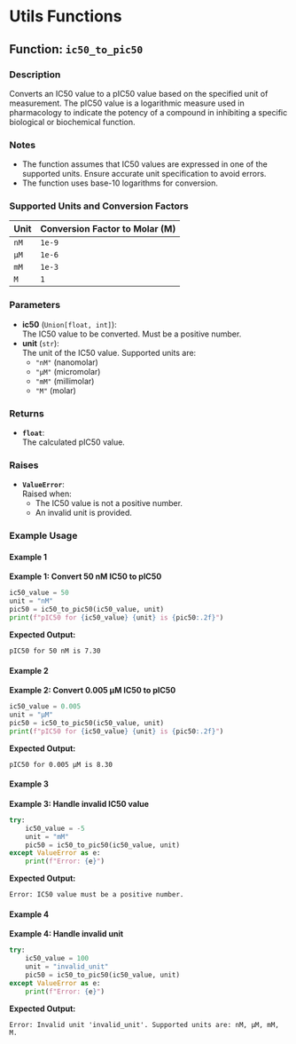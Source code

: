 # Utils Functions

## Function: `ic50_to_pic50`

### Description
Converts an IC50 value to a pIC50 value based on the specified unit of measurement. The pIC50 value is a logarithmic measure used in pharmacology to indicate the potency of a compound in inhibiting a specific biological or biochemical function.

### Notes
- The function assumes that IC50 values are expressed in one of the supported units. Ensure accurate unit specification to avoid errors.
- The function uses base-10 logarithms for conversion.

### Supported Units and Conversion Factors
| Unit   | Conversion Factor to Molar (M) |
|--------|---------------------------------|
| `nM`   | `1e-9`                         |
| `µM`   | `1e-6`                         |
| `mM`   | `1e-3`                         |
| `M`    | `1`                            |

### Parameters
- **ic50** (`Union[float, int]`):  
  The IC50 value to be converted. Must be a positive number.
- **unit** (`str`):  
  The unit of the IC50 value. Supported units are:  
  - `"nM"` (nanomolar)  
  - `"µM"` (micromolar)  
  - `"mM"` (millimolar)  
  - `"M"` (molar)

### Returns
- **`float`**:  
  The calculated pIC50 value.

### Raises
- **`ValueError`**:  
  Raised when:
  - The IC50 value is not a positive number.
  - An invalid unit is provided.

### Example Usage

<!-- tabs:start -->

#### **Example 1**
**Example 1: Convert 50 nM IC50 to pIC50**
```python
ic50_value = 50
unit = "nM"
pic50 = ic50_to_pic50(ic50_value, unit)
print(f"pIC50 for {ic50_value} {unit} is {pic50:.2f}")
```
**Expected Output:**
```
pIC50 for 50 nM is 7.30
```

#### **Example 2**
**Example 2: Convert 0.005 µM IC50 to pIC50**
```python
ic50_value = 0.005
unit = "µM"
pic50 = ic50_to_pic50(ic50_value, unit)
print(f"pIC50 for {ic50_value} {unit} is {pic50:.2f}")
```
**Expected Output:**
```
pIC50 for 0.005 µM is 8.30
```

#### **Example 3**
**Example 3: Handle invalid IC50 value**
```python
try:
    ic50_value = -5
    unit = "mM"
    pic50 = ic50_to_pic50(ic50_value, unit)
except ValueError as e:
    print(f"Error: {e}")
```
**Expected Output:**
```
Error: IC50 value must be a positive number.
```

#### **Example 4**
**Example 4: Handle invalid unit**
```python
try:
    ic50_value = 100
    unit = "invalid_unit"
    pic50 = ic50_to_pic50(ic50_value, unit)
except ValueError as e:
    print(f"Error: {e}")
```
**Expected Output:**
```
Error: Invalid unit 'invalid_unit'. Supported units are: nM, µM, mM, M.
```

<!-- tabs:end -->

